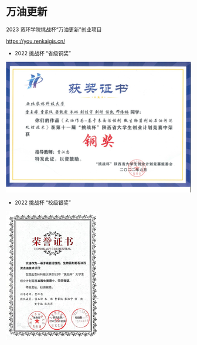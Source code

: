 # 万油更新

2023 资环学院挑战杯“万油更新”创业项目

https://you.renkaigis.cn/

- 2022 挑战杯 “省级铜奖”

![Provincial_Bronze_Award](./images/Provincial_Bronze_Award.jpg)

- 2022 挑战杯 “校级银奖”

<img src="./images/School_Silver_Award.jpg" width="50%">
